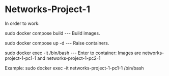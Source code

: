 # Networks-Project-1

In order to work:

sudo docker compose build --- Build images.

sudo docker compose up -d    --- Raise containers.

sudo docker exec -it <image-name> /bin/bash     --- Enter to container: Images are networks-project-1-pc1-1 and networks-project-1-pc2-1

Example:
            sudo docker exec -it networks-project-1-pc1-1 /bin/bash  

